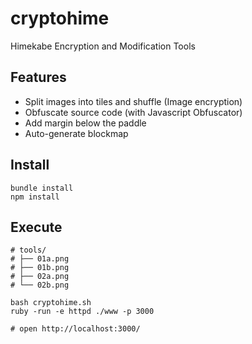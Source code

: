 # cryptohime
Himekabe Encryption and Modification Tools

## Features
- Split images into tiles and shuffle (Image encryption)
- Obfuscate source code (with Javascript Obfuscator)
- Add margin below the paddle
- Auto-generate blockmap

## Install
```
bundle install
npm install
```

## Execute
```
# tools/
# ├── 01a.png
# ├── 01b.png
# ├── 02a.png
# └── 02b.png

bash cryptohime.sh
ruby -run -e httpd ./www -p 3000

# open http://localhost:3000/
```
